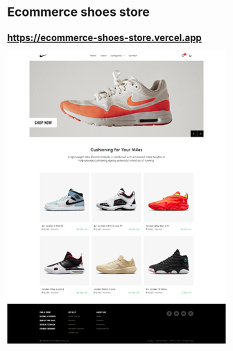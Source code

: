 # Ecommerce shoes store

## https://ecommerce-shoes-store.vercel.app

![image](./screencapture.png)
